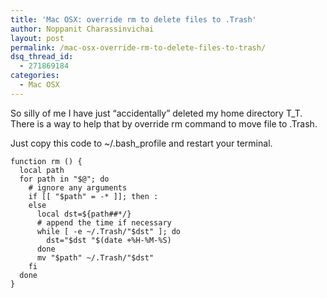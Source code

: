 ```yaml
---
title: 'Mac OSX: override rm to delete files to .Trash'
author: Noppanit Charassinvichai
layout: post
permalink: /mac-osx-override-rm-to-delete-files-to-trash/
dsq_thread_id:
  - 271869184
categories:
  - Mac OSX
---
```

So silly of me I have just &#8220;accidentally&#8221; deleted my home directory T_T. There is a way to help that by override rm command to move file to .Trash. 

Just copy this code to ~/.bash_profile and restart your terminal.

```
function rm () {
  local path
  for path in "$@"; do
    # ignore any arguments
    if [[ "$path" = -* ]]; then :
    else
      local dst=${path##*/}
      # append the time if necessary
      while [ -e ~/.Trash/"$dst" ]; do
        dst="$dst "$(date +%H-%M-%S)
      done
      mv "$path" ~/.Trash/"$dst"
    fi
  done
}
```
